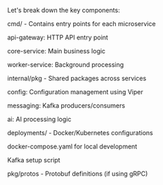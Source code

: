 Let's break down the key components:

cmd/ - Contains entry points for each microservice

api-gateway: HTTP API entry point

core-service: Main business logic

worker-service: Background processing

internal/pkg - Shared packages across services

config: Configuration management using Viper

messaging: Kafka producers/consumers

ai: AI processing logic

deployments/ - Docker/Kubernetes configurations

docker-compose.yaml for local development

Kafka setup script

pkg/protos - Protobuf definitions (if using gRPC)
